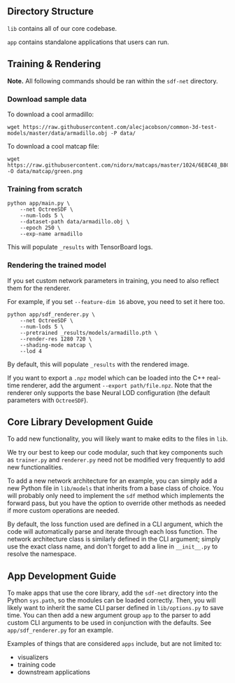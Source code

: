 ## Directory Structure

`lib` contains all of our core codebase.

`app` contains standalone applications that users can run.

## Training & Rendering

**Note.** All following commands should be ran within the `sdf-net` directory.

### Download sample data

To download a cool armadillo:

```
wget https://raw.githubusercontent.com/alecjacobson/common-3d-test-models/master/data/armadillo.obj -P data/
```

To download a cool matcap file:

```
wget https://raw.githubusercontent.com/nidorx/matcaps/master/1024/6E8C48_B8CDA7_344018_A8BC94.png -O data/matcap/green.png
```

### Training from scratch

```
python app/main.py \
    --net OctreeSDF \
    --num-lods 5 \
    --dataset-path data/armadillo.obj \
    --epoch 250 \
    --exp-name armadillo
```

This will populate `_results` with TensorBoard logs.

### Rendering the trained model

If you set custom network parameters in training, you need to also reflect them for the renderer.

For example, if you set `--feature-dim 16` above, you need to set it here too.

```
python app/sdf_renderer.py \
    --net OctreeSDF \
    --num-lods 5 \
    --pretrained _results/models/armadillo.pth \
    --render-res 1280 720 \
    --shading-mode matcap \
    --lod 4
```

By default, this will populate `_results` with the rendered image.

If you want to export a `.npz` model which can be loaded into the C++ real-time renderer, add the argument 
`--export path/file.npz`. Note that the renderer only supports the base Neural LOD configuration
(the default parameters with `OctreeSDF`).

## Core Library Development Guide

To add new functionality, you will likely want to make edits to the files in `lib`. 

We try our best to keep our code modular, such that key components such as `trainer.py` and `renderer.py` 
need not be modified very frequently to add new functionalities.

To add a new network architecture for an example, you can simply add a new Python file in `lib/models` that
inherits from a base class of choice. You will probably only need to implement the `sdf` method which 
implements the forward pass, but you have the option to override other methods as needed if more custom
operations are needed. 

By default, the loss function used are defined in a CLI argument, which the code will automatically parse
and iterate through each loss function. The network architecture class is similarly defined in the CLI 
argument; simply use the exact class name, and don't forget to add a line in `__init__.py` to resolve the 
namespace.

## App Development Guide

To make apps that use the core library, add the `sdf-net` directory into the Python `sys.path`, so 
the modules can be loaded correctly. Then, you will likely want to inherit the same CLI parser defined
in `lib/options.py` to save time. You can then add a new argument group `app` to the parser to add custom
CLI arguments to be used in conjunction with the defaults. See `app/sdf_renderer.py` for an example.

Examples of things that are considered `apps` include, but are not limited to:

- visualizers
- training code
- downstream applications


